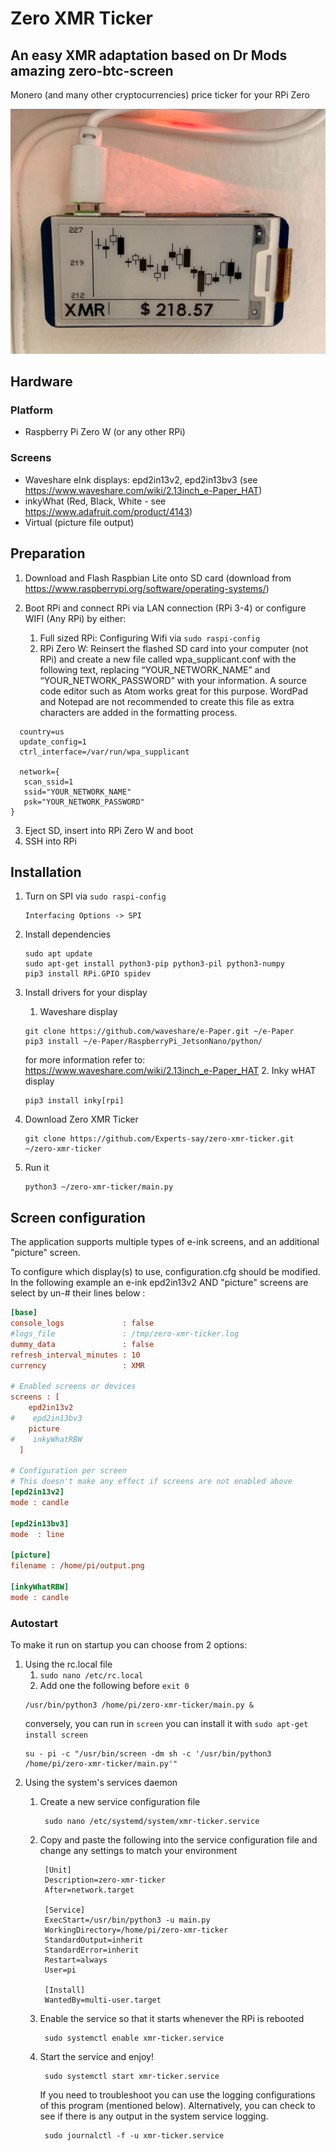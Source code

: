 # Zero XMR Ticker 
## An easy XMR adaptation based on Dr Mods amazing zero-btc-screen

Monero (and many other cryptocurrencies) price ticker for your RPi Zero

![display](XMRTicker1.jpg)

## Hardware

### Platform

* Raspberry Pi Zero W (or any other RPi)

### Screens

* Waveshare eInk displays: epd2in13v2, epd2in13bv3 (see https://www.waveshare.com/wiki/2.13inch_e-Paper_HAT)
* inkyWhat (Red, Black, White - see https://www.adafruit.com/product/4143) 
* Virtual (picture file output)

## Preparation

1. Download and Flash Raspbian Lite onto SD card (download from https://www.raspberrypi.org/software/operating-systems/)

2. Boot RPi and connect RPi via LAN connection (RPi 3-4) or configure WIFI (Any RPi) by either:
   1. Full sized RPi: Configuring Wifi via `sudo raspi-config`
   2. RPi Zero W: Reinsert the flashed SD card into your computer (not RPi) and create a new file called wpa_supplicant.conf with the following text, replacing “YOUR_NETWORK_NAME” and “YOUR_NETWORK_PASSWORD” with your information. A source code editor such as Atom works great for this purpose. WordPad and Notepad are not recommended to create this file as extra characters are added in the formatting process. 
  
  ```
    country=us
    update_config=1
    ctrl_interface=/var/run/wpa_supplicant

    network={
     scan_ssid=1
     ssid="YOUR_NETWORK_NAME"
     psk="YOUR_NETWORK_PASSWORD"
}
 ```

3. Eject SD, insert into RPi Zero W and boot
4. SSH into RPi


## Installation 

1. Turn on SPI via `sudo raspi-config`
    ```
    Interfacing Options -> SPI
   ```
2. Install dependencies
    ```
    sudo apt update
    sudo apt-get install python3-pip python3-pil python3-numpy
    pip3 install RPi.GPIO spidev
    ```

3. Install drivers for your display
    1. Waveshare display
    ```
    git clone https://github.com/waveshare/e-Paper.git ~/e-Paper
    pip3 install ~/e-Paper/RaspberryPi_JetsonNano/python/
    ```
   for more information refer to: https://www.waveshare.com/wiki/2.13inch_e-Paper_HAT
    2. Inky wHAT display
    ```
    pip3 install inky[rpi]
    ```
4. Download Zero XMR Ticker
    ```
    git clone https://github.com/Experts-say/zero-xmr-ticker.git ~/zero-xmr-ticker
    ```
5. Run it
    ```
    python3 ~/zero-xmr-ticker/main.py
    ```


## Screen configuration

The application supports multiple types of e-ink screens, and an additional "picture" screen.

To configure which display(s) to use, configuration.cfg should be modified. In the following example an e-ink epd2in13v2
AND "picture" screens are select by un-# their lines below :

```cfg
[base]
console_logs             : false
#logs_file               : /tmp/zero-xmr-ticker.log
dummy_data               : false
refresh_interval_minutes : 10
currency                 : XMR

# Enabled screens or devices
screens : [
    epd2in13v2
#    epd2in13bv3
    picture
#    inkyWhatRBW
  ]

# Configuration per screen
# This doesn't make any effect if screens are not enabled above
[epd2in13v2]
mode : candle

[epd2in13bv3]
mode  : line

[picture]
filename : /home/pi/output.png

[inkyWhatRBW]
mode : candle
```

### Autostart

To make it run on startup you can choose from 2 options:

1. Using the rc.local file
    1. `sudo nano /etc/rc.local`
    2. Add one the following before `exit 0`
   ```
   /usr/bin/python3 /home/pi/zero-xmr-ticker/main.py &
   ```
   conversely, you can run in `screen` you can install it with `sudo apt-get install screen`
   ```
   su - pi -c "/usr/bin/screen -dm sh -c '/usr/bin/python3 /home/pi/zero-xmr-ticker/main.py'"
   ```
2. Using the system's services daemon
    1. Create a new service configuration file
       ```
        sudo nano /etc/systemd/system/xmr-ticker.service
        ```
    2. Copy and paste the following into the service configuration file and change any settings to match your
       environment
       ```
        [Unit]
        Description=zero-xmr-ticker
        After=network.target
 
        [Service]
        ExecStart=/usr/bin/python3 -u main.py
        WorkingDirectory=/home/pi/zero-xmr-ticker
        StandardOutput=inherit
        StandardError=inherit
        Restart=always
        User=pi
 
        [Install]
        WantedBy=multi-user.target
        ```
    3. Enable the service so that it starts whenever the RPi is rebooted
       ```
        sudo systemctl enable xmr-ticker.service
       ```
    4. Start the service and enjoy!
       ```
        sudo systemctl start xmr-ticker.service
       ```

       If you need to troubleshoot you can use the logging configurations of this program (mentioned below).
       Alternatively, you can check to see if there is any output in the system service logging.
       ```
        sudo journalctl -f -u xmr-ticker.service
       ```
